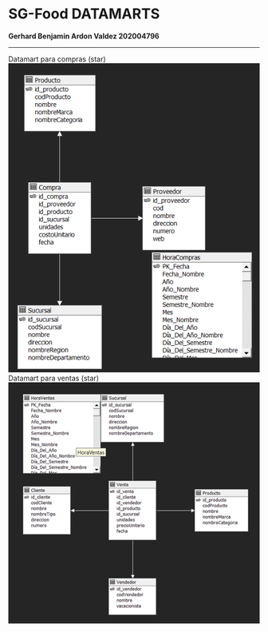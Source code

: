 # SG-Food DATAMARTS 

**Gerhard Benjamin Ardon Valdez 
202004796**

---
Datamart para compras (star)
![datamart compra](./assets/datamart%20compra.png)
Datamart para ventas (star)
![datamar venta](./assets/datamart%20venta.png)